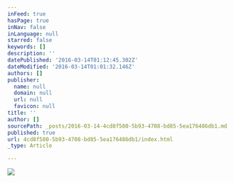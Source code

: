 ```yaml
---
inFeed: true
hasPage: true
inNav: false
inLanguage: null
starred: false
keywords: []
description: ''
datePublished: '2016-03-14T01:12:45.302Z'
dateModified: '2016-03-14T01:01:32.146Z'
authors: []
publisher:
  name: null
  domain: null
  url: null
  favicon: null
title: ''
author: []
sourcePath: _posts/2016-03-14-4cd8f580-5b93-4708-bd85-5ea176486db1.md
published: true
url: 4cd8f580-5b93-4708-bd85-5ea176486db1/index.html
_type: Article

---
```

![](https://the-grid-user-content.s3-us-west-2.amazonaws.com/1b686e72-d2ba-4d53-b5de-00d868071fab.jpg)